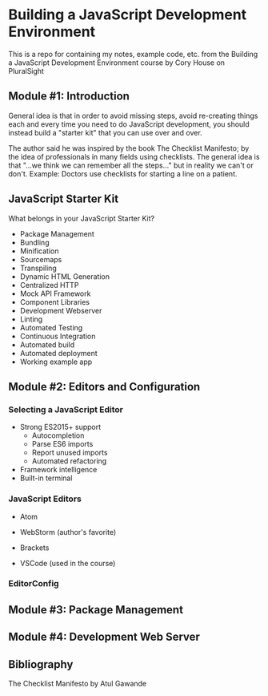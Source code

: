# Building a JavaScript Development Environment
This is a repo for containing my notes, example code, etc. from the Building a JavaScript Development Environment course by Cory House on PluralSight

## Module #1:  Introduction

General idea is that in order to avoid missing steps, avoid re-creating things each and every time you need to do JavaScript development, you should instead build a "starter kit" that you can use over and over.

The author said he was inspired by the book The Checklist Manifesto; by the idea of professionals in many fields using checklists.  The general idea is that "...we think we can remember all the steps..." but in reality we can't or don't.  Example:  Doctors use checklists for starting a line on a patient.

## JavaScript Starter Kit

What belongs in your JavaScript Starter Kit?

- Package Management
- Bundling
- Minification
- Sourcemaps
- Transpiling
- Dynamic HTML Generation
- Centralized HTTP
- Mock API Framework
- Component Libraries
- Development Webserver
- Linting
- Automated Testing
- Continuous Integration
- Automated build
- Automated deployment
- Working example app

## Module #2:  Editors and Configuration

### Selecting a JavaScript Editor

- Strong ES2015+ support
  - Autocompletion
  - Parse ES6 imports
  - Report unused imports
  - Automated refactoring
- Framework intelligence
- Built-in terminal

### JavaScript Editors

- Atom

- WebStorm (author's favorite)

- Brackets

- VSCode (used in the course)


### EditorConfig



## Module #3:  Package Management

## Module #4:  Development Web Server



## Bibliography

The Checklist Manifesto by Atul Gawande